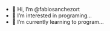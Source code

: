 - 👋 Hi, I’m @fabiosanchezort
- 👀 I’m interested in programing...
- 🌱 I’m currently learning to program...

<!---
fabiosanchezort/fabiosanchezort is a ✨ special ✨ repository because its `README.md` (this file) appears on your GitHub profile.
You can click the Preview link to take a look at your changes.
--->
